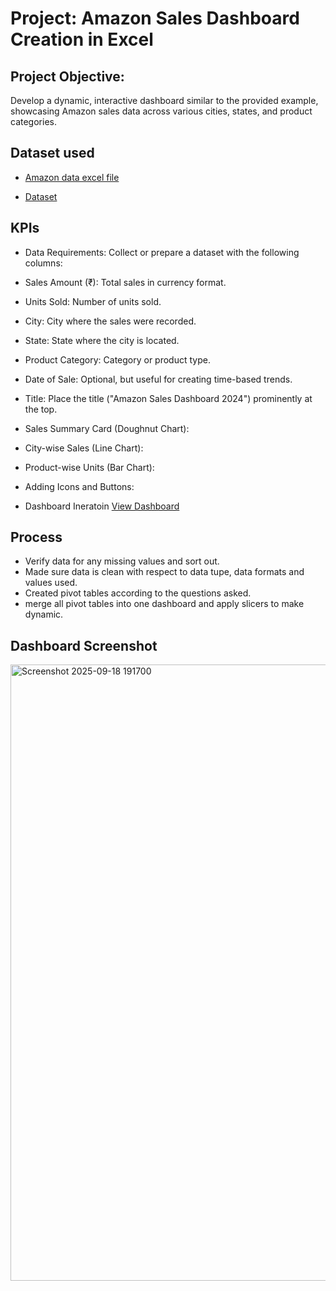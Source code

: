 # Project: Amazon Sales Dashboard Creation in Excel
## Project Objective: 
Develop a dynamic, interactive dashboard similar to the provided example, showcasing Amazon sales data across various cities, states, and product categories.

## Dataset used
- <a href="https://docs.google.com/spreadsheets/d/1O6alNOXFznP7EJiP61VEcFaRmOtuovbE/edit?usp=sharing&ouid=104592710800569516635&rtpof=true&sd=true">Amazon data excel file</a>

- <a href="https://github.com/Archil16/Amazon-Data-Dashboard/blob/main/Amazon%20sales%20data.xlsx">Dataset</a>

## KPIs
- Data Requirements: Collect or prepare a dataset with the following columns:
- Sales Amount (₹): Total sales in currency format.
- Units Sold: Number of units sold.
- City: City where the sales were recorded.
- State: State where the city is located.
- Product Category: Category or product type.
- Date of Sale: Optional, but useful for creating time-based trends.
- Title: Place the title ("Amazon Sales Dashboard 2024") prominently at the top.
- Sales Summary Card (Doughnut Chart):
- City-wise Sales (Line Chart):
- Product-wise Units (Bar Chart):
- Adding Icons and Buttons:

- Dashboard Ineratoin <a href="https://github.com/Archil16/Amazon-Data-Dashboard/blob/main/Amazon%20sales%20data.xlsx">View Dashboard</a>

## Process
- Verify data for any missing values and sort out.
- Made sure data is clean with respect to data tupe, data formats and values used.
- Created pivot tables according to the questions asked.
- merge all pivot tables into one dashboard and apply slicers to make dynamic.

## Dashboard Screenshot
<img width="1320" height="986" alt="Screenshot 2025-09-18 191700" src="https://github.com/user-attachments/assets/f3e9b2c1-d349-41b9-83d0-0af030968c4e" />
